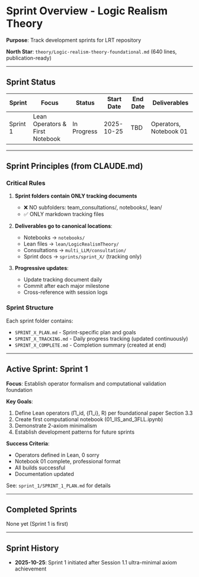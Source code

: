 # Sprint Overview - Logic Realism Theory

**Purpose**: Track development sprints for LRT repository

**North Star**: `theory/Logic-realism-theory-foundational.md` (640 lines, publication-ready)

---

## Sprint Status

| Sprint | Focus | Status | Start Date | End Date | Deliverables |
|--------|-------|--------|------------|----------|--------------|
| Sprint 1 | Lean Operators & First Notebook | In Progress | 2025-10-25 | TBD | Operators, Notebook 01 |

---

## Sprint Principles (from CLAUDE.md)

### Critical Rules

1. **Sprint folders contain ONLY tracking documents**
   - ❌ NO subfolders: team_consultations/, notebooks/, lean/
   - ✅ ONLY markdown tracking files

2. **Deliverables go to canonical locations**:
   - Notebooks → `notebooks/`
   - Lean files → `lean/LogicRealismTheory/`
   - Consultations → `multi_LLM/consultation/`
   - Sprint docs → `sprints/sprint_X/` (tracking only)

3. **Progressive updates**:
   - Update tracking document daily
   - Commit after each major milestone
   - Cross-reference with session logs

### Sprint Structure

Each sprint folder contains:
- `SPRINT_X_PLAN.md` - Sprint-specific plan and goals
- `SPRINT_X_TRACKING.md` - Daily progress tracking (updated continuously)
- `SPRINT_X_COMPLETE.md` - Completion summary (created at end)

---

## Active Sprint: Sprint 1

**Focus**: Establish operator formalism and computational validation foundation

**Key Goals**:
1. Define Lean operators (Π_id, {Π_i}, R) per foundational paper Section 3.3
2. Create first computational notebook (01_IIS_and_3FLL.ipynb)
3. Demonstrate 2-axiom minimalism
4. Establish development patterns for future sprints

**Success Criteria**:
- Operators defined in Lean, 0 sorry
- Notebook 01 complete, professional format
- All builds successful
- Documentation updated

See: `sprint_1/SPRINT_1_PLAN.md` for details

---

## Completed Sprints

None yet (Sprint 1 is first)

---

## Sprint History

- **2025-10-25**: Sprint 1 initiated after Session 1.1 ultra-minimal axiom achievement
